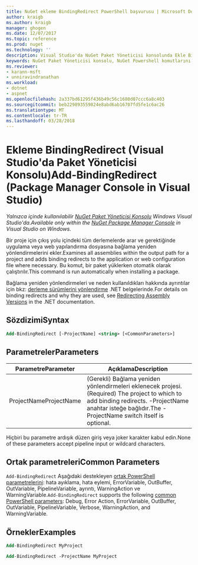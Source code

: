 ```yaml
---
title: NuGet ekleme BindingRedirect PowerShell başvurusu | Microsoft Docs
author: kraigb
ms.author: kraigb
manager: ghogen
ms.date: 12/07/2017
ms.topic: reference
ms.prod: nuget
ms.technology: ''
description: Visual Studio'da NuGet Paket Yöneticisi konsolunda Ekle BindingRedirect PowerShell komut başvurusu.
keywords: NuGet Paket Yöneticisi konsolu, NuGet Powershell komutlarını NuGet Powershell başvurusu, Add-BindingRedirect
ms.reviewer:
- karann-msft
- unniravindranathan
ms.workload:
- dotnet
- aspnet
ms.openlocfilehash: 2a337bd61295f436b49c56c1680d07ccc6a8c403
ms.sourcegitcommit: beb229893559824e8abd6ab16707fd5fe1c6ac26
ms.translationtype: MT
ms.contentlocale: tr-TR
ms.lasthandoff: 03/28/2018
---
```

# <a name="add-bindingredirect-package-manager-console-in-visual-studio"></a><span data-ttu-id="de9a9-104">Ekleme BindingRedirect (Visual Studio'da Paket Yöneticisi Konsolu)</span><span class="sxs-lookup"><span data-stu-id="de9a9-104">Add-BindingRedirect (Package Manager Console in Visual Studio)</span></span>

<span data-ttu-id="de9a9-105">*Yalnızca içinde kullanılabilir [NuGet Paket Yöneticisi Konsolu](package-manager-console.md) Windows Visual Studio'da.*</span><span class="sxs-lookup"><span data-stu-id="de9a9-105">*Available only within the [NuGet Package Manager Console](package-manager-console.md) in Visual Studio on Windows.*</span></span>

<span data-ttu-id="de9a9-106">Bir proje için çıkış yolu içindeki tüm derlemelerde arar ve gerektiğinde uygulama veya web yapılandırma dosyasına bağlama yeniden yönlendirmelerini ekler.</span><span class="sxs-lookup"><span data-stu-id="de9a9-106">Examines all assemblies within the output path for a project and adds binding redirects to the application or web configuration file where necessary.</span></span> <span data-ttu-id="de9a9-107">Bu komut, bir paket yüklerken otomatik olarak çalıştırılır.</span><span class="sxs-lookup"><span data-stu-id="de9a9-107">This command is run automatically when installing a package.</span></span>

<span data-ttu-id="de9a9-108">Bağlama yeniden yönlendirmeleri ve neden kullanıldıkları hakkında ayrıntılar için bkz: [derleme sürümlerini yönlendirme](/dotnet/framework/configure-apps/redirect-assembly-versions) .NET belgelerinde.</span><span class="sxs-lookup"><span data-stu-id="de9a9-108">For details on binding redirects and why they are used, see [Redirecting Assembly Versions](/dotnet/framework/configure-apps/redirect-assembly-versions) in the .NET documentation.</span></span>

## <a name="syntax"></a><span data-ttu-id="de9a9-109">Sözdizimi</span><span class="sxs-lookup"><span data-stu-id="de9a9-109">Syntax</span></span>

```ps
Add-BindingRedirect [-ProjectName] <string> [<CommonParameters>]
```

## <a name="parameters"></a><span data-ttu-id="de9a9-110">Parametreler</span><span class="sxs-lookup"><span data-stu-id="de9a9-110">Parameters</span></span>

| <span data-ttu-id="de9a9-111">Parametre</span><span class="sxs-lookup"><span data-stu-id="de9a9-111">Parameter</span></span> | <span data-ttu-id="de9a9-112">Açıklama</span><span class="sxs-lookup"><span data-stu-id="de9a9-112">Description</span></span> |
| --- | --- |
| <span data-ttu-id="de9a9-113">ProjectName</span><span class="sxs-lookup"><span data-stu-id="de9a9-113">ProjectName</span></span> | <span data-ttu-id="de9a9-114">(Gerekli) Bağlama yeniden yönlendirmeleri eklenecek projesi.</span><span class="sxs-lookup"><span data-stu-id="de9a9-114">(Required) The project to which to add binding redirects.</span></span> <span data-ttu-id="de9a9-115">-ProjectName anahtar isteğe bağlıdır.</span><span class="sxs-lookup"><span data-stu-id="de9a9-115">The -ProjectName switch itself is optional.</span></span> |

<span data-ttu-id="de9a9-116">Hiçbiri bu parametre ardışık düzen giriş veya joker karakter kabul edin.</span><span class="sxs-lookup"><span data-stu-id="de9a9-116">None of these parameters accept pipeline input or wildcard characters.</span></span>

## <a name="common-parameters"></a><span data-ttu-id="de9a9-117">Ortak parametreleri</span><span class="sxs-lookup"><span data-stu-id="de9a9-117">Common Parameters</span></span>

<span data-ttu-id="de9a9-118">`Add-BindingRedirect` Aşağıdaki destekleyen [ortak PowerShell parametrelerini](http://go.microsoft.com/fwlink/?LinkID=113216): hata ayıklama, hata eylemi, ErrorVariable, OutBuffer, OutVariable, PipelineVariable, ayrıntı, WarningAction ve WarningVariable.</span><span class="sxs-lookup"><span data-stu-id="de9a9-118">`Add-BindingRedirect` supports the following [common PowerShell parameters](http://go.microsoft.com/fwlink/?LinkID=113216): Debug, Error Action, ErrorVariable, OutBuffer, OutVariable, PipelineVariable, Verbose, WarningAction, and WarningVariable.</span></span>

## <a name="examples"></a><span data-ttu-id="de9a9-119">Örnekler</span><span class="sxs-lookup"><span data-stu-id="de9a9-119">Examples</span></span>

```ps
Add-BindingRedirect MyProject

Add-BindingRedirect -ProjectName MyProject
```